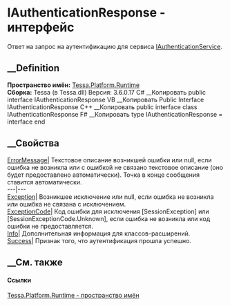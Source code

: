 # IAuthenticationResponse - интерфейс
Ответ на запрос на аутентификацию для сервиса
[IAuthenticationService](T_Tessa_Platform_Runtime_IAuthenticationService.htm).
## __Definition
 **Пространство имён:** [Tessa.Platform.Runtime](N_Tessa_Platform_Runtime.htm)  
 **Сборка:** Tessa (в Tessa.dll) Версия: 3.6.0.17
C# __Копировать
     public interface IAuthenticationResponse
VB __Копировать
     Public Interface IAuthenticationResponse
C++ __Копировать
     public interface class IAuthenticationResponse
F# __Копировать
     type IAuthenticationResponse = interface end
##  __Свойства
[ErrorMessage](P_Tessa_Platform_Runtime_IAuthenticationResponse_ErrorMessage.htm)|
Текстовое описание возникшей ошибки или null, если ошибка не возникла или с
ошибкой не связано текстовое описание (оно будет предоставлено автоматически).
Точка в конце сообщения ставится автоматически.  
---|---  
[Exception](P_Tessa_Platform_Runtime_IAuthenticationResponse_Exception.htm)|
Возникшее исключение или null, если ошибка не возникла или ошибка не связана с
исключением.  
[ExceptionCode](P_Tessa_Platform_Runtime_IAuthenticationResponse_ExceptionCode.htm)|
Код ошибки для исключения [SessionException] или
[SessionExceptionCode.Unknown], если ошибка не возникла или код ошибки не
предоставляется.  
[Info](P_Tessa_Platform_Runtime_IAuthenticationResponse_Info.htm)|
Дополнительная информация для классов-расширений.  
[Success](P_Tessa_Platform_Runtime_IAuthenticationResponse_Success.htm)|
Признак того, что аутентификация прошла успешно.  
##  __См. также
#### Ссылки
[Tessa.Platform.Runtime - пространство имён](N_Tessa_Platform_Runtime.htm)
